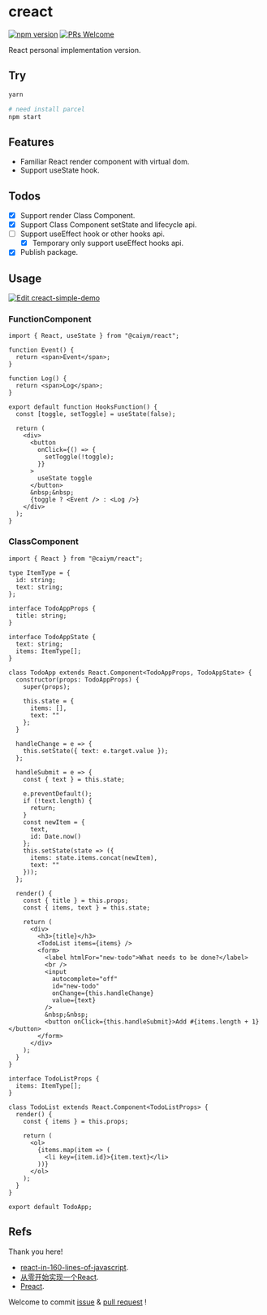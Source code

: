# creact

[![npm version](https://img.shields.io/npm/v/@caiym/react.svg?style=flat)](https://www.npmjs.com/package/@caiym/react) [![PRs Welcome](https://img.shields.io/badge/PRs-welcome-brightgreen.svg)](README.md)

React personal implementation version.

## Try

```bash
yarn

# need install parcel
npm start
```

## Features

- Familiar React render component with virtual dom.
- Support useState hook.

## Todos

- [x] Support render Class Component.
- [x] Support Class Component setState and lifecycle api.
- [ ] Support useEffect hook or other hooks api.
  - [x] Temporary only support useEffect hooks api.
- [x] Publish package.

## Usage

[![Edit creact-simple-demo](https://codesandbox.io/static/img/play-codesandbox.svg)](https://codesandbox.io/s/epic-water-d6t2b?fontsize=14)

### FunctionComponent

```tsx
import { React, useState } from "@caiym/react";

function Event() {
  return <span>Event</span>;
}

function Log() {
  return <span>Log</span>;
}

export default function HooksFunction() {
  const [toggle, setToggle] = useState(false);

  return (
    <div>
      <button
        onClick={() => {
          setToggle(!toggle);
        }}
      >
        useState toggle
      </button>
      &nbsp;&nbsp;
      {toggle ? <Event /> : <Log />}
    </div>
  );
}
```

### ClassComponent

```tsx
import { React } from "@caiym/react";

type ItemType = {
  id: string;
  text: string;
};

interface TodoAppProps {
  title: string;
}

interface TodoAppState {
  text: string;
  items: ItemType[];
}

class TodoApp extends React.Component<TodoAppProps, TodoAppState> {
  constructor(props: TodoAppProps) {
    super(props);

    this.state = {
      items: [],
      text: ""
    };
  }

  handleChange = e => {
    this.setState({ text: e.target.value });
  };

  handleSubmit = e => {
    const { text } = this.state;

    e.preventDefault();
    if (!text.length) {
      return;
    }
    const newItem = {
      text,
      id: Date.now()
    };
    this.setState(state => ({
      items: state.items.concat(newItem),
      text: ""
    }));
  };

  render() {
    const { title } = this.props;
    const { items, text } = this.state;

    return (
      <div>
        <h3>{title}</h3>
        <TodoList items={items} />
        <form>
          <label htmlFor="new-todo">What needs to be done?</label>
          <br />
          <input
            autocomplete="off"
            id="new-todo"
            onChange={this.handleChange}
            value={text}
          />
          &nbsp;&nbsp;
          <button onClick={this.handleSubmit}>Add #{items.length + 1}</button>
        </form>
      </div>
    );
  }
}

interface TodoListProps {
  items: ItemType[];
}

class TodoList extends React.Component<TodoListProps> {
  render() {
    const { items } = this.props;

    return (
      <ol>
        {items.map(item => (
          <li key={item.id}>{item.text}</li>
        ))}
      </ol>
    );
  }
}

export default TodoApp;
```

## Refs

Thank you here!

- [react-in-160-lines-of-javascript](https://medium.com/@sweetpalma/gooact-react-in-160-lines-of-javascript-44e0742ad60f).
- [从零开始实现一个React](https://github.com/hujiulong/blog/issues/4).
- [Preact](https://github.com/developit/preact).

Welcome to commit [issue](https://github.com/caiyongmin/creact/issues) & [pull request](https://github.com/caiyongmin/creact/pulls) !
